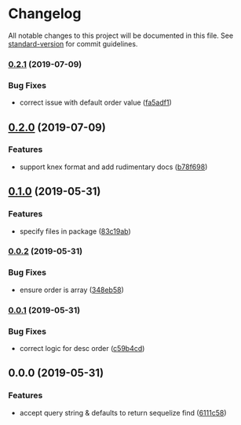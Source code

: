 # Changelog

All notable changes to this project will be documented in this file. See [standard-version](https://github.com/conventional-changelog/standard-version) for commit guidelines.

### [0.2.1](https://github.com/zjr/sequery/compare/v0.2.0...v0.2.1) (2019-07-09)


### Bug Fixes

* correct issue with default order value ([fa5adf1](https://github.com/zjr/sequery/commit/fa5adf1))



## [0.2.0](https://github.com/zjr/sequery/compare/v0.1.0...v0.2.0) (2019-07-09)


### Features

* support knex format and add rudimentary docs ([b78f698](https://github.com/zjr/sequery/commit/b78f698))



## [0.1.0](https://github.com/zjr/sequery/compare/v0.0.2...v0.1.0) (2019-05-31)


### Features

* specify files in package ([83c19ab](https://github.com/zjr/sequery/commit/83c19ab))



### [0.0.2](https://github.com/zjr/sequery/compare/v0.0.1...v0.0.2) (2019-05-31)


### Bug Fixes

* ensure order is array ([348eb58](https://github.com/zjr/sequery/commit/348eb58))



### [0.0.1](https://github.com/zjr/sequery/compare/v0.0.0...v0.0.1) (2019-05-31)


### Bug Fixes

* correct logic for desc order ([c59b4cd](https://github.com/zjr/sequery/commit/c59b4cd))



## 0.0.0 (2019-05-31)


### Features

* accept query string & defaults to return sequelize find ([6111c58](https://github.com/zjr/sequery/commit/6111c58))
